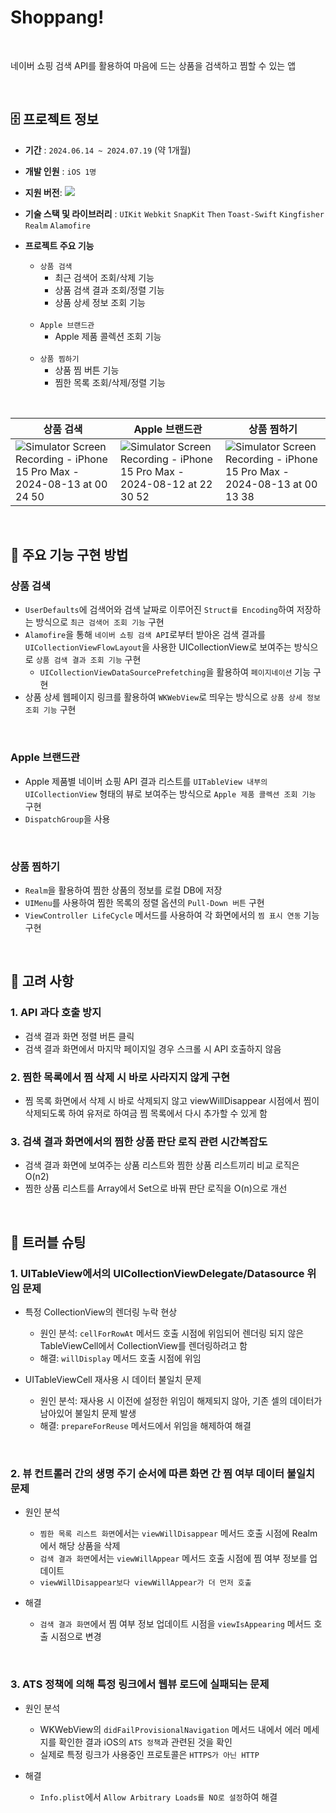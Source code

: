 # Shoppang!
<br>

네이버 쇼핑 검색 API를 활용하여 마음에 드는 상품을 검색하고 찜할 수 있는 앱

<br>

## 🗄️ 프로젝트 정보
- **기간** : `2024.06.14 ~ 2024.07.19` (약 1개월)
- **개발 인원** : `iOS 1명`
- **지원 버전**: <img src="https://img.shields.io/badge/iOS-15.0+-black?logo=apple"/>
- **기술 스택 및 라이브러리** : `UIKit` `Webkit` `SnapKit` `Then` `Toast-Swift` `Kingfisher` `Realm` `Alamofire`
- **프로젝트 주요 기능**

  - `상품 검색`
    - 최근 검색어 조회/삭제 기능
    - 상품 검색 결과 조회/정렬 기능
    - 상품 상세 정보 조회 기능
  
  <br>
  
  - `Apple 브랜드관`
    - Apple 제품 콜렉션 조회 기능
      
  <br>
  
  - `상품 찜하기`
    - 상품 찜 버튼 기능
    - 찜한 목록 조회/삭제/정렬 기능

<br>

| 상품 검색 | Apple 브랜드관 | 상품 찜하기 |
|--|--|--|
|![Simulator Screen Recording - iPhone 15 Pro Max - 2024-08-13 at 00 24 50](https://github.com/user-attachments/assets/f41bb49b-a348-467f-b93e-82cb0469b512)|![Simulator Screen Recording - iPhone 15 Pro Max - 2024-08-12 at 22 30 52](https://github.com/user-attachments/assets/8bca80dd-4552-46a9-ab6a-d41a3bbd6596)|![Simulator Screen Recording - iPhone 15 Pro Max - 2024-08-13 at 00 13 38](https://github.com/user-attachments/assets/a0c09f3c-c67b-4361-bd95-09e685844308)|


<br>

## 🧰 주요 기능 구현 방법

### 상품 검색

- `UserDefaults`에 검색어와 검색 날짜로 이루어진 `Struct를 Encoding`하여 저장하는 방식으로 `최근 검색어 조회 기능` 구현
- `Alamofire`을 통해 `네이버 쇼핑 검색 API`로부터 받아온 검색 결과를 `UICollectionViewFlowLayout`을 사용한 UICollectionView로 보여주는 방식으로 `상품 검색 결과 조회 기능` 구현
  - `UICollectionViewDataSourcePrefetching`을 활용하여 `페이지네이션` 기능 구현
- 상품 상세 웹페이지 링크를 활용하여 `WKWebView`로 띄우는 방식으로 `상품 상세 정보 조회 기능` 구현

<br>

### Apple 브랜드관

- Apple 제품별 네이버 쇼핑 API 결과 리스트를 `UITableView 내부의 UICollectionView` 형태의 뷰로 보여주는 방식으로 `Apple 제품 콜렉션 조회 기능` 구현
- `DispatchGroup`을 사용

<br>

### 상품 찜하기

- `Realm`을 활용하여 찜한 상품의 정보를 로컬 DB에 저장
- `UIMenu`를 사용하여 찜한 목록의 정렬 옵션의 `Pull-Down 버튼` 구현
- `ViewController LifeCycle` 메서드를 사용하여 각 화면에서의 `찜 표시 연동` 기능 구현

<br>

## 📌 고려 사항

### 1. API 과다 호출 방지

- 검색 결과 화면 정렬 버튼 클릭
- 검색 결과 화면에서 마지막 페이지일 경우 스크롤 시 API 호출하지 않음

### 2. 찜한 목록에서 찜 삭제 시 바로 사라지지 않게 구현

- 찜 목록 화면에서 삭제 시 바로 삭제되지 않고 viewWillDisappear 시점에서 찜이 삭제되도록 하여 유저로 하여금 찜 목록에서 다시 추가할 수 있게 함

### 3. 검색 결과 화면에서의 찜한 상품 판단 로직 관련 시간복잡도

- 검색 결과 화면에 보여주는 상품 리스트와 찜한 상품 리스트끼리 비교 로직은 O(n2)
- 찜한 상품 리스트를 Array에서 Set으로 바꿔 판단 로직을 O(n)으로 개선

<br>

## 🚨 트러블 슈팅

### 1. UITableView에서의 UICollectionViewDelegate/Datasource 위임 문제

 - 특정 CollectionView의 렌더링 누락 현상
   - 원인 분석: `cellForRowAt` 메서드 호출 시점에 위임되어 렌더링 되지 않은 TableViewCell에서 CollectionView를 렌더링하려고 함
   - 해결: `willDisplay` 메서드 호출 시점에 위임

 - UITableViewCell 재사용 시 데이터 불일치 문제
   - 원인 분석: 재사용 시 이전에 설정한 위임이 해제되지 않아, 기존 셀의 데이터가 남아있어 불일치 문제 발생
   - 해결: `prepareForReuse` 메서드에서 위임을 해제하여 해결

<br>

### 2. 뷰 컨트롤러 간의 생명 주기 순서에 따른 화면 간 찜 여부 데이터 불일치 문제

- 원인 분석
  
  - `찜한 목록 리스트 화면`에서는 `viewWillDisappear` 메서드 호출 시점에 Realm에서 해당 상품을 삭제
  - `검색 결과 화면`에서는 `viewWillAppear` 메서드 호출 시점에 찜 여부 정보를 업데이트
  - `viewWillDisappear보다 viewWillAppear가 더 먼저 호출`

- 해결

  - `검색 결과 화면`에서 찜 여부 정보 업데이트 시점을 `viewIsAppearing` 메서드 호출 시점으로 변경

<br>

### 3. ATS 정책에 의해 특정 링크에서 웹뷰 로드에 실패되는 문제

- 원인 분석

  - WKWebView의 `didFailProvisionalNavigation` 메서드 내에서 에러 메세지를 확인한 결과 iOS의 `ATS 정책`과 관련된 것을 확인
  - 실제로 특정 링크가 사용중인 프로토콜은 `HTTPS가 아닌 HTTP`

- 해결

  - `Info.plist`에서 `Allow Arbitrary Loads를 NO로 설정`하여 해결

